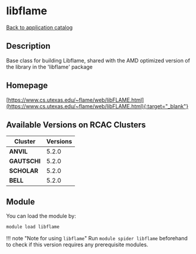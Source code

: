 # libflame

[Back to application catalog](../app_catalog.md)

## Description

Base class for building Libflame, shared with the AMD optimized version of the library in the 'libflame' package

## Homepage

[https://www.cs.utexas.edu/~flame/web/libFLAME.html](https://www.cs.utexas.edu/~flame/web/libFLAME.html){:target="_blank"}

## Available Versions on RCAC Clusters

|Cluster|Versions|
|---|---|
**ANVIL**|5.2.0
**GAUTSCHI**|5.2.0
**SCHOLAR**|5.2.0
**BELL**|5.2.0

## Module

You can load the module by:

```bash
module load libflame
```

!!! note "Note for using `libflame`"
    Run `module spider libflame` beforehand to check if this version requires any prerequisite modules.
